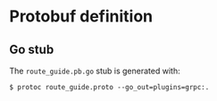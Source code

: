 # Protobuf definition

## Go stub

The `route_guide.pb.go` stub is generated with:

```
$ protoc route_guide.proto --go_out=plugins=grpc:.
```
